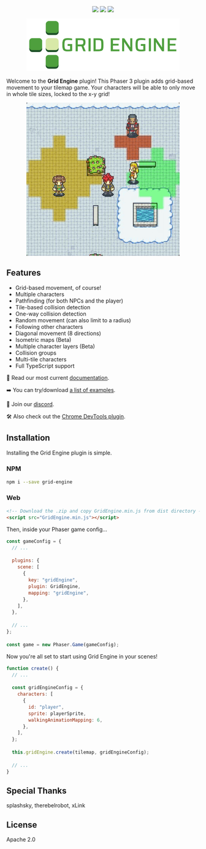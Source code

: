 <p align="center">
    <img src="https://img.shields.io/github/v/release/Annoraaq/grid-engine?style=for-the-badge&color=brightgreen">
    <img src="https://img.shields.io/github/stars/Annoraaq/grid-engine?style=for-the-badge&color=yellow">
    <img src="https://img.shields.io/badge/made%20with-TypeScript-blue?style=for-the-badge">
</p>

<p align="center">
  <img src="/images/grid-engine-logo.png" alt="Grid Engine Logo"/>
</p>

Welcome to the **Grid Engine** plugin! This Phaser 3 plugin adds grid-based movement to your tilemap game. Your characters will be able to only move in whole tile sizes, locked to the x-y grid!

<p align="center">
  <img src="/images/radius-movement-demo.gif" width="400" style="image-rendering: pixelated; display: inline"/>
</p>

## Features

- Grid-based movement, of course!
- Multiple characters
- Pathfinding (for both NPCs and the player)
- Tile-based collision detection
- One-way collision detection
- Random movement (can also limit to a radius)
- Following other characters
- Diagonal movement (8 directions)
- Isometric maps (Beta)
- Multiple character layers (Beta)
- Collision groups
- Multi-tile characters
- Full TypeScript support

📖 Read our most current [documentation](https://annoraaq.github.io/grid-engine/).

➡️ You can try/download [a list of examples](https://annoraaq.github.io/grid-engine/examples/).

👾 Join our [discord](https://discord.gg/C4jNEZJECs).

🛠 Also check out the [Chrome DevTools plugin](https://github.com/zewa666/grid-engine-devtools).

## Installation

Installing the Grid Engine plugin is simple.

### NPM

```bash
npm i --save grid-engine
```

### Web

```html
<!-- Download the .zip and copy GridEngine.min.js from dist directory -->
<script src="GridEngine.min.js"></script>
```

Then, inside your Phaser game config...

```javascript
const gameConfig = {
  // ...

  plugins: {
    scene: [
      {
        key: "gridEngine",
        plugin: GridEngine,
        mapping: "gridEngine",
      },
    ],
  },

  // ...
};

const game = new Phaser.Game(gameConfig);
```

Now you're all set to start using Grid Engine in your scenes!

```javascript
function create() {
  // ...

  const gridEngineConfig = {
    characters: [
      {
        id: "player",
        sprite: playerSprite,
        walkingAnimationMapping: 6,
      },
    ],
  };

  this.gridEngine.create(tilemap, gridEngineConfig);

  // ...
}
```

## Special Thanks

splashsky, therebelrobot, xLink

## License

Apache 2.0
